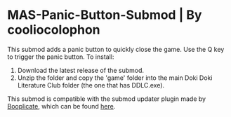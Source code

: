 # MAS-Panic-Button-Submod | By cooliocolophon

This submod adds a panic button to quickly close the game. Use the Q key to trigger the panic button. To install:

1. Download the latest release of the submod.
2. Unzip the folder and copy the 'game' folder into the main Doki Doki Literature Club folder (the one that has DDLC.exe).

This submod is compatible with the submod updater plugin made by [Booplicate](https://github.com/Booplicate), which can be found [here](https://github.com/Booplicate/MAS-Submods-SubmodUpdaterPlugin).
